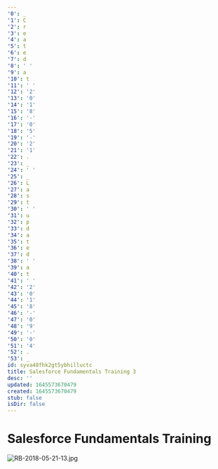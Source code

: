 ```yaml
---
'0': _
'1': C
'2': r
'3': e
'4': a
'5': t
'6': e
'7': d
'8': ' '
'9': a
'10': t
'11': ' '
'12': '2'
'13': '0'
'14': '1'
'15': '8'
'16': '-'
'17': '0'
'18': '5'
'19': '-'
'20': '2'
'21': '1'
'22': .
'23': _
'24': ' '
'25': _
'26': L
'27': a
'28': s
'29': t
'30': ' '
'31': u
'32': p
'33': d
'34': a
'35': t
'36': e
'37': d
'38': ' '
'39': a
'40': t
'41': ' '
'42': '2'
'43': '0'
'44': '1'
'45': '8'
'46': '-'
'47': '0'
'48': '9'
'49': '-'
'50': '0'
'51': '4'
'52': .
'53': _
id: syva48fhk2gt5ybhilluctc
title: Salesforce Fundamentals Training 3
desc: ''
updated: 1645573670479
created: 1645573670479
stub: false
isDir: false
---
```


# Salesforce Fundamentals Training


![RB-2018-05-21-13.jpg](/assets/rb-2018-05-21-13-mmz2yc0jxrwb.jpg)

